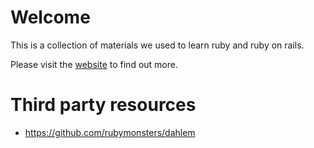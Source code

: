 # Welcome

This is a collection of materials we used to learn ruby and ruby on rails.

Please visit the [website](http://rubyseeds.github.io/materials/) to find out more.

# Third party resources

- https://github.com/rubymonsters/dahlem
